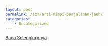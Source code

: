 ```yaml
---
layout: post
permalink: /apa-arti-mimpi-perjalanan-jauh/
categories:
    - Uncategorized
---
```


[Baca Selengkapnya](/07)